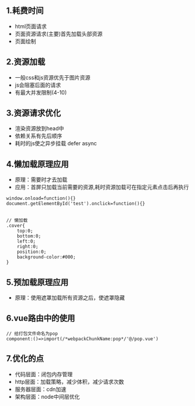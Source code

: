 ## 1.耗费时间
- html页面请求
- 页面资源请求(主要)首先加载头部资源
- 页面绘制

## 2.资源加载
- 一般css和js资源优先于图片资源
- js会阻塞后面的请求
- 有最大并发限制(4-10)

## 3.资源请求优化
- 渲染资源放到head中
- 依赖关系有先后顺序
- 耗时的js使之异步挂载 defer async

## 4.懒加载原理应用
- 原理：需要时才去加载
- 应用：首屏只加载当前需要的资源,耗时资源加载可在指定元素点击后再执行
```
window.onload=function(){}
document.getElementById('test').onclick=function(){}


// 懒加载
.cover{
    top:0;
    bottom:0;
    left:0;
    right:0;
    position:0;
    background-color:#000;
}
```

## 5.预加载原理应用
- 原理：使用遮罩加载所有资源之后，使遮罩隐藏

## 6.vue路由中的使用
```
// 给打包文件命名为pop
component:()=>import(/*webpackChunkName:pop*/'@/pop.vue')
```

## 7.优化的点
- 代码层面：闭包内存管理
- http层面：加载策略，减少体积，减少请求次数
- 服务器层面：cdn加速
- 架构层面：node中间层优化